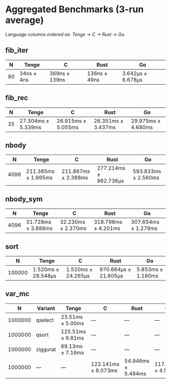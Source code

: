 # Aggregated Benchmarks (3-run average)
_Language columns ordered as: Tenge → C → Rust → Go._
## fib_iter
| N  | Tenge    | C           | Rust       | Go              |
|----|----------|-------------|------------|-----------------|
| 90 |34ns ± 4ns|369ns ± 139ns|136ns ± 49ns|3.642µs ± 6.678µs|

## fib_rec
| N  | Tenge            | C                | Rust             | Go                |
|----|------------------|------------------|------------------|-------------------|
| 35 |27.304ms ± 5.339ms|26.915ms ± 5.055ms|26.351ms ± 3.437ms| 29.975ms ± 4.680ms|

## nbody
| N    | Tenge             | C                 | Rust                | Go                |
|------|-------------------|-------------------|---------------------|-------------------|
| 4096 |211.385ms ± 1.995ms|211.867ms ± 2.388ms|277.214ms ± 982.736µs|593.833ms ± 2.560ms|

## nbody_sym
| N    | Tenge              | C                  | Rust                | Go                  |
|------|--------------------|--------------------|---------------------|---------------------|
| 4096 | 31.728ms ± 3.888ms | 32.230ms ± 2.370ms | 318.798ms ± 4.201ms | 307.654ms ± 1.279ms |

## sort
| N      | Tenge              | C                  | Rust                 | Go                |
|--------|--------------------|--------------------|----------------------|-------------------|
| 100000 | 1.520ms ± 28.548µs | 1.520ms ± 24.265µs | 970.664µs ± 21.605µs | 5.853ms ± 1.180ms |

## var_mc
| N     |Variant |Tenge            | C                 | Rust             | Go                |
|-------|--------|-----------------|-------------------|------------------|-------------------|
|1000000|qselect | 23.51ms ± 5.00ms| —                 | —                | —                 |
|1000000|qsort   |125.51ms ± 9.81ms| —                 | —                | —                 |
|1000000|ziggurat| 69.13ms ± 7.16ms| —                 | —                | —                 |
|1000000| —      | —               |123.141ms ± 6.073ms|54.946ms ± 5.484ms|117.241ms ± 4.518ms|

